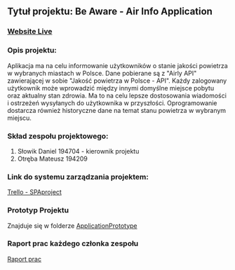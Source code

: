 ## Tytuł projektu: Be Aware - Air Info Application

### [Website Live](https://kkasztann.github.io/BeAwareAirInfoApplication/)

### Opis projektu:
  Aplikacja ma na celu informowanie użytkowników o stanie jakości powietrza w wybranych miastach w Polsce. Dane pobierane są z "Airly API" zawierającej w sobie "Jakość powietrza w Polsce - API". Każdy zalogowany użytkownik może wprowadzić między innymi domyślne miejsce pobytu oraz aktualny stan zdrowia. Ma to na celu lepsze dostosowania wiadomości i ostrzeżeń wysyłanych do użytkownika w przyszłości. Oprogramowanie dostarcza również historyczne dane na temat stanu powietrza w wybranym miejscu.

### Skład zespołu projektowego:

1. Słowik Daniel 194704 - kierownik projektu
2. Otręba Mateusz 194209

### Link do systemu zarządzania projektem:
[Trello - SPAproject](https://trello.com/b/fFfcexlA/beawareairinfoapplication)

### Prototyp Projektu
  Znajduje się w folderze [ApplicationPrototype](https://github.com/kkasztann/BeAwareAirInfoApplication/tree/master/ApplicationPrototype)
  
### Raport prac każdego członka zespołu
  [Raport prac](https://docs.google.com/spreadsheets/d/1q2fU5GP4lZvmuYyWWzbNR2TBnqlo3yuleFN-M0qmZdQ/edit?usp=sharing)
